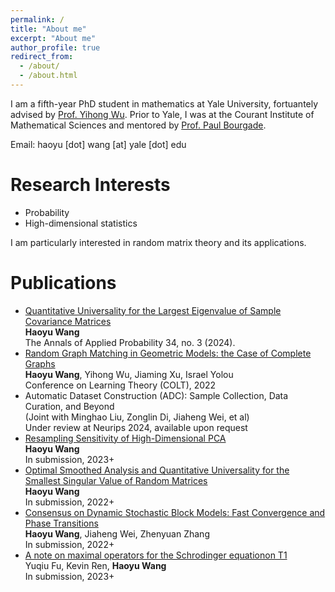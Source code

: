 ```yaml
---
permalink: /
title: "About me"
excerpt: "About me"
author_profile: true
redirect_from: 
  - /about/
  - /about.html
---
```




I am a fifth-year PhD student in mathematics at Yale University, fortuantely advised by [Prof. Yihong Wu](http://www.stat.yale.edu/~yw562/). Prior to Yale, I was at the Courant Institute of Mathematical Sciences and mentored by [Prof. Paul Bourgade](https://cims.nyu.edu/~bourgade/).

Email: haoyu [dot] wang [at] yale [dot] edu


Research Interests
=====
<ul>
  <li> Probability </li>
  <li> High-dimensional statistics </li>
</ul>
I am particularly interested in random matrix theory and its applications.


Publications
======
<ul>
  
  <li>
    <a href="https://projecteuclid.org/journals/annals-of-applied-probability/volume-34/issue-3/Quantitative-universality-for-the-largest-eigenvalue-of-sample-covariance-matrices/10.1214/22-AAP1910.short"> Quantitative Universality for the Largest Eigenvalue of Sample Covariance Matrices </a>
    <br> <b>Haoyu Wang</b>
    <br> The Annals of Applied Probability 34, no. 3 (2024).
  </li>
  
  <li>
    <a href="https://arxiv.org/abs/2202.10662"> Random Graph Matching in Geometric Models: the Case of Complete Graphs </a>
    <br> <b>Haoyu Wang</b>, Yihong Wu, Jiaming Xu, Israel Yolou
    <br> Conference on Learning Theory (COLT), 2022
  </li>

  <li>
    Automatic Dataset Construction (ADC): Sample Collection, Data Curation, and Beyond
    <br> (Joint with Minghao Liu, Zonglin Di, Jiaheng Wei, et al)
    <br> Under review at Neurips 2024, available upon request
  </li>

  <li>
    <a href="https://arxiv.org/abs/2212.14531"> Resampling Sensitivity of High-Dimensional PCA </a>
    <br> <b>Haoyu Wang</b>
    <br> In submission, 2023+
  </li>

  <li>
    <a href="https://arxiv.org/abs/2211.03975"> Optimal Smoothed Analysis and Quantitative Universality for the Smallest Singular Value of Random Matrices </a>
    <br> <b>Haoyu Wang</b>
    <br> In submission, 2022+
  </li>
  
  <li>
    <a href="https://arxiv.org/abs/2209.03999"> Consensus on Dynamic Stochastic Block Models: Fast Convergence and Phase Transitions </a>
    <br> <b>Haoyu Wang</b>, Jiaheng Wei, Zhenyuan Zhang
    <br> In submission, 2022+
  </li>

  <li>
    <a href="https://arxiv.org/abs/2307.12870"> A note on maximal operators for the Schrodinger equationon T1 </a>
    <br> Yuqiu Fu, Kevin Ren, <b>Haoyu Wang</b>
    <br> In submission, 2023+
  </li>
  
</ul>


